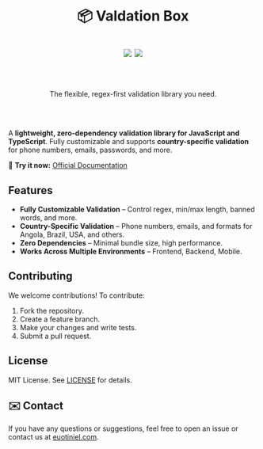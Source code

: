 <h1 align="center">
  📦 Valdation Box
  <p><a href="https://npm.im/validation-box"><img src="https://badgen.net/npm/v/validation-box"></a> <a href="https://npm.im/validation-box"><img src="https://badgen.net/npm/dm/validation-box"></a>
</p>
</h1>

<br>

<p align="center">The flexible, regex-first validation library you need.</p>

<br><br>

A **lightweight, zero-dependency validation library for JavaScript and TypeScript**. Fully customizable and supports **country-specific validation** for phone numbers, emails, passwords, and more.  

🚀 **Try it now:** [Official Documentation](https://vbox.euotiniel.com/docs/introduction)

## Features  

- **Fully Customizable Validation** – Control regex, min/max length, banned words, and more.  
- **Country-Specific Validation** – Phone numbers, emails, and formats for Angola, Brazil, USA, and others.  
- **Zero Dependencies** – Minimal bundle size, high performance.  
- **Works Across Multiple Environments** – Frontend, Backend, Mobile.  


## Contributing

We welcome contributions! To contribute:

1. Fork the repository.
2. Create a feature branch.
3. Make your changes and write tests.
4. Submit a pull request.

## License

MIT License. See [LICENSE](LICENSE) for details.

## ✉️ Contact

If you have any questions or suggestions, feel free to open an issue or contact us at [euotiniel.com](https://euotiniel.com).


